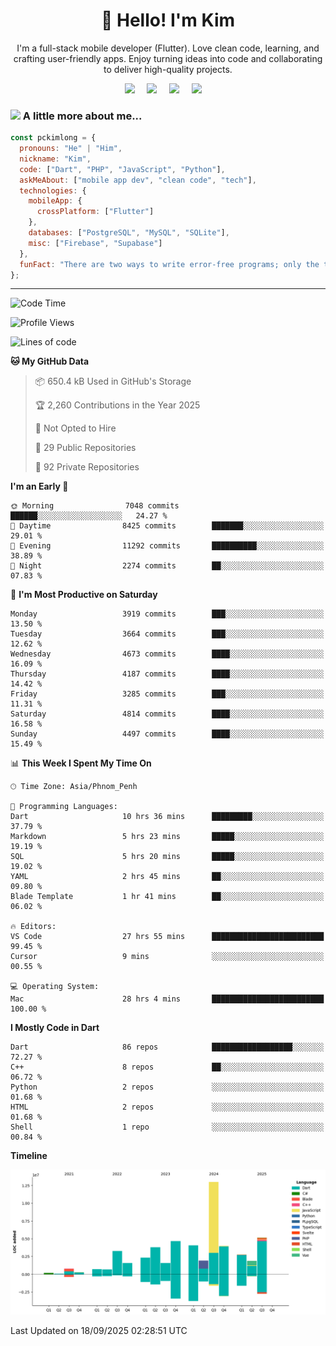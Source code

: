 <h1 align="center">👋 Hello! I'm Kim</h1>

<p align="center">
   I'm a full-stack mobile developer (Flutter). Love clean code, learning, and crafting user-friendly apps. Enjoy turning ideas into code and collaborating to deliver high-quality projects.
</p>

<p align="center">
  <a href="mailto:pochkimlong88@gmail.com"><img src="https://img.shields.io/badge/gmail-%23D14836.svg?&style=for-the-badge&logo=gmail&logoColor=white" /></a>&nbsp;&nbsp;&nbsp;&nbsp;
  <a href="https://t.me/pochkimlong/"><img src="https://img.shields.io/badge/telegram-%230077B5.svg?&style=for-the-badge&logo=telegram&logoColor=white" /></a>&nbsp;&nbsp;&nbsp;&nbsp;
  <a href="https://www.youtube.com/@PochKimlong/"><img src="https://img.shields.io/badge/youtube-%23dc2743.svg?&style=for-the-badge&logo=youtube&logoColor=white" /></a>&nbsp;&nbsp;&nbsp;&nbsp;
  <a href="https://www.tiktok.com/@pckimlong/"><img src="https://img.shields.io/badge/tiktok-%23000000.svg?&style=for-the-badge&logo=tiktok&logoColor=white" /></a>&nbsp;&nbsp;&nbsp;&nbsp;
</p>

### <img src="https://media.giphy.com/media/VgCDAzcKvsR6OM0uWg/giphy.gif" width="50"> A little more about me...  

```javascript
const pckimlong = {
  pronouns: "He" | "Him",
  nickname: "Kim",
  code: ["Dart", "PHP", "JavaScript", "Python"],
  askMeAbout: ["mobile app dev", "clean code", "tech"],
  technologies: {
    mobileApp: {
      crossPlatform: ["Flutter"]
    },
    databases: ["PostgreSQL", "MySQL", "SQLite"],
    misc: ["Firebase", "Supabase"]
  },
  funFact: "There are two ways to write error-free programs; only the third one works."
};
```
---

<!--START_SECTION:waka-->
![Code Time](http://img.shields.io/badge/Code%20Time-2%2C146%20hrs%2019%20mins-blue)

![Profile Views](http://img.shields.io/badge/Profile%20Views-0-blue)

![Lines of code](https://img.shields.io/badge/From%20Hello%20World%20I%27ve%20Written-52.5%20million%20lines%20of%20code-blue)

**🐱 My GitHub Data** 

> 📦 650.4 kB Used in GitHub's Storage 
 > 
> 🏆 2,260 Contributions in the Year 2025
 > 
> 🚫 Not Opted to Hire
 > 
> 📜 29 Public Repositories 
 > 
> 🔑 92 Private Repositories 
 > 
**I'm an Early 🐤** 

```text
🌞 Morning                7048 commits        ██████░░░░░░░░░░░░░░░░░░░   24.27 % 
🌆 Daytime                8425 commits        ███████░░░░░░░░░░░░░░░░░░   29.01 % 
🌃 Evening                11292 commits       ██████████░░░░░░░░░░░░░░░   38.89 % 
🌙 Night                  2274 commits        ██░░░░░░░░░░░░░░░░░░░░░░░   07.83 % 
```
📅 **I'm Most Productive on Saturday** 

```text
Monday                   3919 commits        ███░░░░░░░░░░░░░░░░░░░░░░   13.50 % 
Tuesday                  3664 commits        ███░░░░░░░░░░░░░░░░░░░░░░   12.62 % 
Wednesday                4673 commits        ████░░░░░░░░░░░░░░░░░░░░░   16.09 % 
Thursday                 4187 commits        ████░░░░░░░░░░░░░░░░░░░░░   14.42 % 
Friday                   3285 commits        ███░░░░░░░░░░░░░░░░░░░░░░   11.31 % 
Saturday                 4814 commits        ████░░░░░░░░░░░░░░░░░░░░░   16.58 % 
Sunday                   4497 commits        ████░░░░░░░░░░░░░░░░░░░░░   15.49 % 
```


📊 **This Week I Spent My Time On** 

```text
🕑︎ Time Zone: Asia/Phnom_Penh

💬 Programming Languages: 
Dart                     10 hrs 36 mins      █████████░░░░░░░░░░░░░░░░   37.79 % 
Markdown                 5 hrs 23 mins       █████░░░░░░░░░░░░░░░░░░░░   19.19 % 
SQL                      5 hrs 20 mins       █████░░░░░░░░░░░░░░░░░░░░   19.02 % 
YAML                     2 hrs 45 mins       ██░░░░░░░░░░░░░░░░░░░░░░░   09.80 % 
Blade Template           1 hr 41 mins        ██░░░░░░░░░░░░░░░░░░░░░░░   06.02 % 

🔥 Editors: 
VS Code                  27 hrs 55 mins      █████████████████████████   99.45 % 
Cursor                   9 mins              ░░░░░░░░░░░░░░░░░░░░░░░░░   00.55 % 

💻 Operating System: 
Mac                      28 hrs 4 mins       █████████████████████████   100.00 % 
```

**I Mostly Code in Dart** 

```text
Dart                     86 repos            ██████████████████░░░░░░░   72.27 % 
C++                      8 repos             ██░░░░░░░░░░░░░░░░░░░░░░░   06.72 % 
Python                   2 repos             ░░░░░░░░░░░░░░░░░░░░░░░░░   01.68 % 
HTML                     2 repos             ░░░░░░░░░░░░░░░░░░░░░░░░░   01.68 % 
Shell                    1 repo              ░░░░░░░░░░░░░░░░░░░░░░░░░   00.84 % 
```



**Timeline**

![Lines of Code chart](https://raw.githubusercontent.com/pckimlong/pckimlong/main/assets/bar_graph.png)


 Last Updated on 18/09/2025 02:28:51 UTC
<!--END_SECTION:waka-->

<!---
PochKimlong/PochKimlong is a ✨ special ✨ repository because its `README.md` (this file) appears on your GitHub profile.
You can click the Preview link to take a look at your changes.
--->
